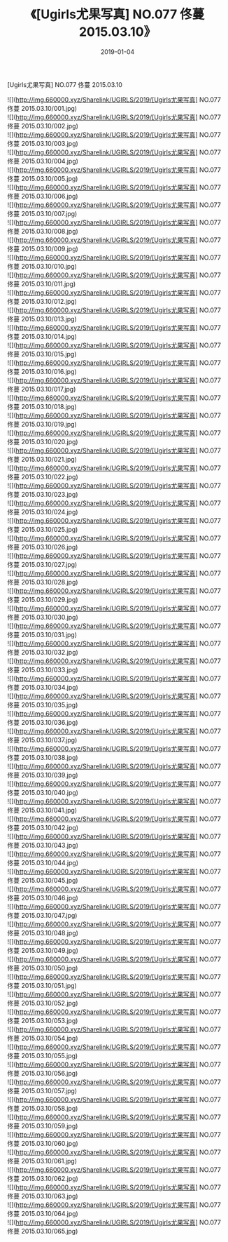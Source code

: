 ﻿---
layout: post
title:  《[Ugirls尤果写真] NO.077 佟蔓 2015.03.10》
date:   2019-01-04
img: http://img.660000.xyz/Sharelink/UGIRLS/2019/[Ugirls尤果写真] NO.077 佟蔓 2015.03.10/000.jpg
categories: [美女, 清纯, 唯美]
---

[Ugirls尤果写真] NO.077 佟蔓 2015.03.10

 ![](http://img.660000.xyz/Sharelink/UGIRLS/2019/[Ugirls尤果写真] NO.077 佟蔓 2015.03.10/001.jpg) <br>![](http://img.660000.xyz/Sharelink/UGIRLS/2019/[Ugirls尤果写真] NO.077 佟蔓 2015.03.10/002.jpg) <br>![](http://img.660000.xyz/Sharelink/UGIRLS/2019/[Ugirls尤果写真] NO.077 佟蔓 2015.03.10/003.jpg) <br>![](http://img.660000.xyz/Sharelink/UGIRLS/2019/[Ugirls尤果写真] NO.077 佟蔓 2015.03.10/004.jpg) <br>![](http://img.660000.xyz/Sharelink/UGIRLS/2019/[Ugirls尤果写真] NO.077 佟蔓 2015.03.10/005.jpg) <br>![](http://img.660000.xyz/Sharelink/UGIRLS/2019/[Ugirls尤果写真] NO.077 佟蔓 2015.03.10/006.jpg) <br>![](http://img.660000.xyz/Sharelink/UGIRLS/2019/[Ugirls尤果写真] NO.077 佟蔓 2015.03.10/007.jpg) <br>![](http://img.660000.xyz/Sharelink/UGIRLS/2019/[Ugirls尤果写真] NO.077 佟蔓 2015.03.10/008.jpg) <br>![](http://img.660000.xyz/Sharelink/UGIRLS/2019/[Ugirls尤果写真] NO.077 佟蔓 2015.03.10/009.jpg) <br>![](http://img.660000.xyz/Sharelink/UGIRLS/2019/[Ugirls尤果写真] NO.077 佟蔓 2015.03.10/010.jpg) <br>![](http://img.660000.xyz/Sharelink/UGIRLS/2019/[Ugirls尤果写真] NO.077 佟蔓 2015.03.10/011.jpg) <br>![](http://img.660000.xyz/Sharelink/UGIRLS/2019/[Ugirls尤果写真] NO.077 佟蔓 2015.03.10/012.jpg) <br>![](http://img.660000.xyz/Sharelink/UGIRLS/2019/[Ugirls尤果写真] NO.077 佟蔓 2015.03.10/013.jpg) <br>![](http://img.660000.xyz/Sharelink/UGIRLS/2019/[Ugirls尤果写真] NO.077 佟蔓 2015.03.10/014.jpg) <br>![](http://img.660000.xyz/Sharelink/UGIRLS/2019/[Ugirls尤果写真] NO.077 佟蔓 2015.03.10/015.jpg) <br>![](http://img.660000.xyz/Sharelink/UGIRLS/2019/[Ugirls尤果写真] NO.077 佟蔓 2015.03.10/016.jpg) <br>![](http://img.660000.xyz/Sharelink/UGIRLS/2019/[Ugirls尤果写真] NO.077 佟蔓 2015.03.10/017.jpg) <br>![](http://img.660000.xyz/Sharelink/UGIRLS/2019/[Ugirls尤果写真] NO.077 佟蔓 2015.03.10/018.jpg) <br>![](http://img.660000.xyz/Sharelink/UGIRLS/2019/[Ugirls尤果写真] NO.077 佟蔓 2015.03.10/019.jpg) <br>![](http://img.660000.xyz/Sharelink/UGIRLS/2019/[Ugirls尤果写真] NO.077 佟蔓 2015.03.10/020.jpg) <br>![](http://img.660000.xyz/Sharelink/UGIRLS/2019/[Ugirls尤果写真] NO.077 佟蔓 2015.03.10/021.jpg) <br>![](http://img.660000.xyz/Sharelink/UGIRLS/2019/[Ugirls尤果写真] NO.077 佟蔓 2015.03.10/022.jpg) <br>![](http://img.660000.xyz/Sharelink/UGIRLS/2019/[Ugirls尤果写真] NO.077 佟蔓 2015.03.10/023.jpg) <br>![](http://img.660000.xyz/Sharelink/UGIRLS/2019/[Ugirls尤果写真] NO.077 佟蔓 2015.03.10/024.jpg) <br>![](http://img.660000.xyz/Sharelink/UGIRLS/2019/[Ugirls尤果写真] NO.077 佟蔓 2015.03.10/025.jpg) <br>![](http://img.660000.xyz/Sharelink/UGIRLS/2019/[Ugirls尤果写真] NO.077 佟蔓 2015.03.10/026.jpg) <br>![](http://img.660000.xyz/Sharelink/UGIRLS/2019/[Ugirls尤果写真] NO.077 佟蔓 2015.03.10/027.jpg) <br>![](http://img.660000.xyz/Sharelink/UGIRLS/2019/[Ugirls尤果写真] NO.077 佟蔓 2015.03.10/028.jpg) <br>![](http://img.660000.xyz/Sharelink/UGIRLS/2019/[Ugirls尤果写真] NO.077 佟蔓 2015.03.10/029.jpg) <br>![](http://img.660000.xyz/Sharelink/UGIRLS/2019/[Ugirls尤果写真] NO.077 佟蔓 2015.03.10/030.jpg) <br>![](http://img.660000.xyz/Sharelink/UGIRLS/2019/[Ugirls尤果写真] NO.077 佟蔓 2015.03.10/031.jpg) <br>![](http://img.660000.xyz/Sharelink/UGIRLS/2019/[Ugirls尤果写真] NO.077 佟蔓 2015.03.10/032.jpg) <br>![](http://img.660000.xyz/Sharelink/UGIRLS/2019/[Ugirls尤果写真] NO.077 佟蔓 2015.03.10/033.jpg) <br>![](http://img.660000.xyz/Sharelink/UGIRLS/2019/[Ugirls尤果写真] NO.077 佟蔓 2015.03.10/034.jpg) <br>![](http://img.660000.xyz/Sharelink/UGIRLS/2019/[Ugirls尤果写真] NO.077 佟蔓 2015.03.10/035.jpg) <br>![](http://img.660000.xyz/Sharelink/UGIRLS/2019/[Ugirls尤果写真] NO.077 佟蔓 2015.03.10/036.jpg) <br>![](http://img.660000.xyz/Sharelink/UGIRLS/2019/[Ugirls尤果写真] NO.077 佟蔓 2015.03.10/037.jpg) <br>![](http://img.660000.xyz/Sharelink/UGIRLS/2019/[Ugirls尤果写真] NO.077 佟蔓 2015.03.10/038.jpg) <br>![](http://img.660000.xyz/Sharelink/UGIRLS/2019/[Ugirls尤果写真] NO.077 佟蔓 2015.03.10/039.jpg) <br>![](http://img.660000.xyz/Sharelink/UGIRLS/2019/[Ugirls尤果写真] NO.077 佟蔓 2015.03.10/040.jpg) <br>![](http://img.660000.xyz/Sharelink/UGIRLS/2019/[Ugirls尤果写真] NO.077 佟蔓 2015.03.10/041.jpg) <br>![](http://img.660000.xyz/Sharelink/UGIRLS/2019/[Ugirls尤果写真] NO.077 佟蔓 2015.03.10/042.jpg) <br>![](http://img.660000.xyz/Sharelink/UGIRLS/2019/[Ugirls尤果写真] NO.077 佟蔓 2015.03.10/043.jpg) <br>![](http://img.660000.xyz/Sharelink/UGIRLS/2019/[Ugirls尤果写真] NO.077 佟蔓 2015.03.10/044.jpg) <br>![](http://img.660000.xyz/Sharelink/UGIRLS/2019/[Ugirls尤果写真] NO.077 佟蔓 2015.03.10/045.jpg) <br>![](http://img.660000.xyz/Sharelink/UGIRLS/2019/[Ugirls尤果写真] NO.077 佟蔓 2015.03.10/046.jpg) <br>![](http://img.660000.xyz/Sharelink/UGIRLS/2019/[Ugirls尤果写真] NO.077 佟蔓 2015.03.10/047.jpg) <br>![](http://img.660000.xyz/Sharelink/UGIRLS/2019/[Ugirls尤果写真] NO.077 佟蔓 2015.03.10/048.jpg) <br>![](http://img.660000.xyz/Sharelink/UGIRLS/2019/[Ugirls尤果写真] NO.077 佟蔓 2015.03.10/049.jpg) <br>![](http://img.660000.xyz/Sharelink/UGIRLS/2019/[Ugirls尤果写真] NO.077 佟蔓 2015.03.10/050.jpg) <br>![](http://img.660000.xyz/Sharelink/UGIRLS/2019/[Ugirls尤果写真] NO.077 佟蔓 2015.03.10/051.jpg) <br>![](http://img.660000.xyz/Sharelink/UGIRLS/2019/[Ugirls尤果写真] NO.077 佟蔓 2015.03.10/052.jpg) <br>![](http://img.660000.xyz/Sharelink/UGIRLS/2019/[Ugirls尤果写真] NO.077 佟蔓 2015.03.10/053.jpg) <br>![](http://img.660000.xyz/Sharelink/UGIRLS/2019/[Ugirls尤果写真] NO.077 佟蔓 2015.03.10/054.jpg) <br>![](http://img.660000.xyz/Sharelink/UGIRLS/2019/[Ugirls尤果写真] NO.077 佟蔓 2015.03.10/055.jpg) <br>![](http://img.660000.xyz/Sharelink/UGIRLS/2019/[Ugirls尤果写真] NO.077 佟蔓 2015.03.10/056.jpg) <br>![](http://img.660000.xyz/Sharelink/UGIRLS/2019/[Ugirls尤果写真] NO.077 佟蔓 2015.03.10/057.jpg) <br>![](http://img.660000.xyz/Sharelink/UGIRLS/2019/[Ugirls尤果写真] NO.077 佟蔓 2015.03.10/058.jpg) <br>![](http://img.660000.xyz/Sharelink/UGIRLS/2019/[Ugirls尤果写真] NO.077 佟蔓 2015.03.10/059.jpg) <br>![](http://img.660000.xyz/Sharelink/UGIRLS/2019/[Ugirls尤果写真] NO.077 佟蔓 2015.03.10/060.jpg) <br>![](http://img.660000.xyz/Sharelink/UGIRLS/2019/[Ugirls尤果写真] NO.077 佟蔓 2015.03.10/061.jpg) <br>![](http://img.660000.xyz/Sharelink/UGIRLS/2019/[Ugirls尤果写真] NO.077 佟蔓 2015.03.10/062.jpg) <br>![](http://img.660000.xyz/Sharelink/UGIRLS/2019/[Ugirls尤果写真] NO.077 佟蔓 2015.03.10/063.jpg) <br>![](http://img.660000.xyz/Sharelink/UGIRLS/2019/[Ugirls尤果写真] NO.077 佟蔓 2015.03.10/064.jpg) <br>![](http://img.660000.xyz/Sharelink/UGIRLS/2019/[Ugirls尤果写真] NO.077 佟蔓 2015.03.10/065.jpg) <br>